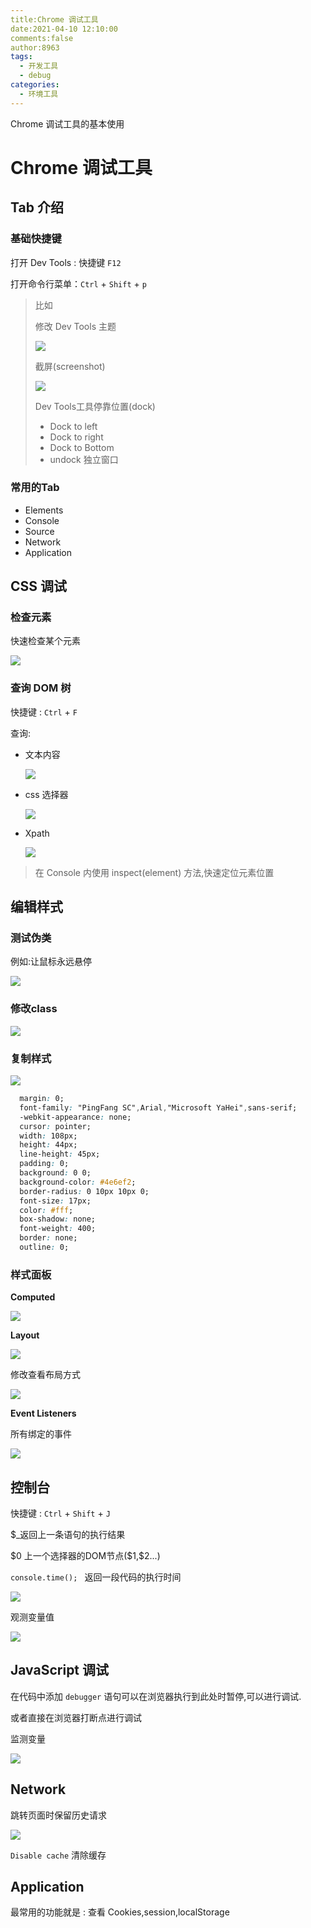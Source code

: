 ```yaml
---
title:Chrome 调试工具
date:2021-04-10 12:10:00
comments:false
author:8963
tags:
  - 开发工具
  - debug
categories:
  - 环境工具
---
```


Chrome 调试工具的基本使用

<!-- more -->

# Chrome 调试工具

## Tab 介绍

### 基础快捷键

打开 Dev Tools : 快捷键 `F12`

打开命令行菜单：`Ctrl` + `Shift` + `p`

> 比如
>
> 修改 Dev Tools 主题
>
> ![](https://cdn.jsdelivr.net/gh/K8963/Imageshack@main/blog/202209070902680.png)
>
> 截屏(screenshot)
>
> ![](https://cdn.jsdelivr.net/gh/K8963/Imageshack@main/blog/202209070902833.png)
>
> Dev Tools工具停靠位置(dock)
>
> - Dock to left 
> - Dock to right
> - Dock to Bottom
> - undock 独立窗口

### 常用的Tab

- Elements
- Console
- Source
- Network
- Application

## CSS 调试

### 检查元素 

 快速检查某个元素

![](https://cdn.jsdelivr.net/gh/K8963/Imageshack@main/blog/202209070903709.png)

### 查询 DOM 树

快捷键 : `Ctrl` + `F`

查询:

- 文本内容

  ![](https://cdn.jsdelivr.net/gh/K8963/Imageshack@main/blog/202209070903752.png)

- css 选择器

  ![](https://cdn.jsdelivr.net/gh/K8963/Imageshack@main/blog/202209070903350.png)

- Xpath

  ![](https://cdn.jsdelivr.net/gh/K8963/Imageshack@main/blog/202209070903930.png)

> 在 Console 内使用 inspect(element) 方法,快速定位元素位置

## 编辑样式

### 测试伪类

例如:让鼠标永远悬停

![](https://cdn.jsdelivr.net/gh/K8963/Imageshack@main/blog/202209070903492.png)

### 修改class

![](https://cdn.jsdelivr.net/gh/K8963/Imageshack@main/blog/202209070903928.png)

### 复制样式

![](https://cdn.jsdelivr.net/gh/K8963/Imageshack@main/blog/202209070909302.png)

```css
  margin: 0;
  font-family: "PingFang SC",Arial,"Microsoft YaHei",sans-serif;
  -webkit-appearance: none;
  cursor: pointer;
  width: 108px;
  height: 44px;
  line-height: 45px;
  padding: 0;
  background: 0 0;
  background-color: #4e6ef2;
  border-radius: 0 10px 10px 0;
  font-size: 17px;
  color: #fff;
  box-shadow: none;
  font-weight: 400;
  border: none;
  outline: 0;
```

### 样式面板

**Computed**

![](https://cdn.jsdelivr.net/gh/K8963/Imageshack@main/blog/202209070903561.png)

**Layout**

![](https://cdn.jsdelivr.net/gh/K8963/Imageshack@main/blog/202209070903522.png)

修改查看布局方式

![](https://cdn.jsdelivr.net/gh/K8963/Imageshack@main/blog/202209070903306.png)

**Event Listeners**

所有绑定的事件

![](https://cdn.jsdelivr.net/gh/K8963/Imageshack@main/blog/202209070903607.png)



## 控制台

快捷键 : `Ctrl` + `Shift` + `J`

$_返回上一条语句的执行结果

\$0 上一个选择器的DOM节点(\$1,\$2...)

`console.time(); ` 返回一段代码的执行时间

![](https://cdn.jsdelivr.net/gh/K8963/Imageshack@main/blog/202209070903159.png)

观测变量值

![](https://cdn.jsdelivr.net/gh/K8963/Imageshack@main/blog/202209070903169.png)

## JavaScript 调试

 在代码中添加 `debugger` 语句可以在浏览器执行到此处时暂停,可以进行调试.

或者直接在浏览器打断点进行调试

监测变量

![](https://cdn.jsdelivr.net/gh/K8963/Imageshack@main/blog/202209070903537.png)



## Network

跳转页面时保留历史请求

![](https://cdn.jsdelivr.net/gh/K8963/Imageshack@main/blog/202209070903586.png)

`Disable cache` 清除缓存

## Application

最常用的功能就是 : 查看 Cookies,session,localStorage